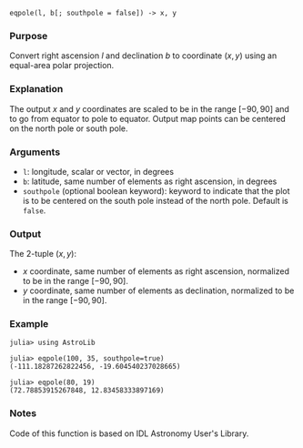 ```
eqpole(l, b[; southpole = false]) -> x, y
```

### Purpose

Convert right ascension $l$ and declination $b$ to coordinate $(x, y)$ using an equal-area polar projection.

### Explanation

The output $x$ and $y$ coordinates are scaled to be in the range $[-90, 90]$ and to go from equator to pole to equator.  Output map points can be centered on the north pole or south pole.

### Arguments

  * `l`: longitude, scalar or vector, in degrees
  * `b`: latitude, same number of elements as right ascension, in degrees
  * `southpole` (optional boolean keyword): keyword to indicate that the plot is to be centered on the south pole instead of the north pole.  Default is `false`.

### Output

The 2-tuple $(x, y)$:

  * $x$ coordinate, same number of elements as right ascension, normalized to be in the range $[-90, 90]$.
  * $y$ coordinate, same number of elements as declination, normalized to be in the range $[-90, 90]$.

### Example

```jldoctest
julia> using AstroLib

julia> eqpole(100, 35, southpole=true)
(-111.18287262822456, -19.604540237028665)

julia> eqpole(80, 19)
(72.78853915267848, 12.83458333897169)
```

### Notes

Code of this function is based on IDL Astronomy User's Library.

